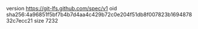 version https://git-lfs.github.com/spec/v1
oid sha256:4a96851f5bf7b4b7d4aa4c429b72c0e204f51db8f007823b169487832c7ecc21
size 7232
